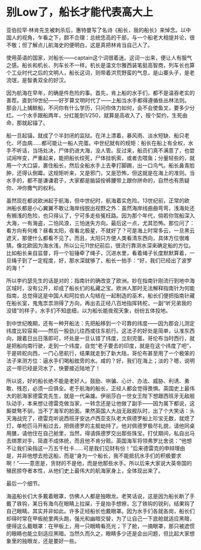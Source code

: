 # 别Low了，船长才能代表高大上

亚伯拉罕·林肯先生被刺杀后，惠特曼写了名诗《船长，我的船长》来悼念。以中国人的视角，乍看之下，颇不合理：总统恁高的干部，与一个船老大相提并论，很不敬；但了解点儿航海史的便明白，这是真把林肯当自己人了。 

使用英语的国家，对船长——captain这个词很着迷。这词一出来，便让人有服气之感。船长和机长、列车长不一样。机长是温文尔雅西装笔挺高智商，列车长也算个工业时代之后的文明人，船长这词，则带着洪荒野蛮的气息，是山寨头子，是老流氓，是智勇双全的好汉。 

因为航海在早年，的确是件危险的事。首先，肯上船的水手们，都不是温吞老实的善茬。直到19世纪——好歹算文明时代了——上船当水手都得遵循些丛林法则。那会儿上捕鲸船，不问你有什么学历，只问你体力如何，会不会使鱼叉，要多少分红。一个水手跟船两年，分红能到1/250，就算是高收入了，按个契约，生死由命，那就起锚了。 

船一旦起锚，就成了个半封闭的监狱。在洋上漂着，暴风雨、淡水短缺、船只老化、坏血病……都可能让一船人完蛋。中世纪就有的规矩：船长在船上有全权，水手不听话，当场处决，尸体扔进大海，没人管。反过来，船员们真不满意了，也尝试闹哗变，严重起来，能把船长绞死，尸体挂帆索，或者去喂鱼；分量轻些的，就用一个大口袋，裹住船长，然后全船水手上去拳打脚踢，出一口鸟气。船长鼻青脸肿，还得认倒霉。这规矩听来，又是邪门，又是恐怖，但这就是在海上的准则。当水手的，都不是谦谦君子，大家都是脑袋拴裤腰带上跟你拼命的，自然也有质疑你、冲你撒气的权利。 

虽然现在都说欧洲起于航海，但中世纪时，航海着实危险。13世纪前，正常的欧洲船长都是小心翼翼不敢让海岸线脱出视野之外：虽然海岸线曲曲弯弯，浅海处还有搁浅的危险，也只得认了，宁可多走些冤枉路。因为那个年代，倘若你驾船深入大海，一有海盗，二怕风浪，三怕迷失方向。最后这一点，尤其恐怖。那位问了：看方向有何难？昼看太阳，夜看北极星，不就好了？可是海上时常多云，一旦黑云遮天，那便什么都看不见了。而且，太阳只方便人类看清东西向，具体方位很难猜。像北欧因为海水浅，所以公元11世纪前后，很流行靠测水深来确定船的方位。比如船长亲自监督，将一个铅锤牵了绳子，沉进水里，看着绳子长度默默算着，一旦绳子到了一定程度，好，那水深就够了，船长一拍手：“好，我们已经出了波罗的海！” 

所以李约瑟先生的话是对的：指南针的确改变了欧洲。妙在指南针刚流行到地中海区域时，没有公开，却成了船长们的私藏之宝。欧洲人那时无法解释指南针为何能指南，总觉得这是中国人和阿拉伯人勾结在一起制造的巫术，船长们便把指南针藏在船长室，鬼鬼祟祟测得了方向，再出去正经八百地指挥转舵，一副“听兄弟我的没错”的样子，水手们不知底细，以为船长能夜观天象，纷纷五体投地。 

到中世纪晚期，还有一种开船法：先把船移到一个可靠的纬度——因为那会儿测定纬度比较容易——然后一股劲儿往西或往东航行。这法子的好处是简单，认准东西向，跟着日出日落即可，坏处是一旦认错了纬度，立刻完蛋。哥伦布当时西行，就是把船向南行驶，走到一个纬度，自觉“老子要去的印度，就是在这个纬度了吧”，于是转舵向西，一门心思航行，结果就走到了新大陆，哥伦布甚至用了一个极笨的法子来测方位：逼水手们喝船舷旁的水。咸的？好，我们在海上；淡的？嗯，说明这一带已经是河水了，快要接近陆地了！ 

所以说，好的船长绝不能是老好人。鼓励、哄骗、心计、办法、威胁、利诱、勇敢、残忍，必须一应俱全。老于航海的船长，正经人都会觉得畏惧。英国史上最伟大的航海家德雷克先生，就是一代枭雄。伊丽莎白一世女王陛下想跟西班牙无敌舰队动手，本来想让德雷克做当家，一转念还是让他做了副手——因为属下都说，这厮桀骜不驯，当不了海军的脸面。果然英国人大战无敌舰队时，出了个大笑话：头天海战完了，德雷克听说西班牙安达卢西亚支队老大佩德罗船上珍宝无数，就熄了灯，单枪匹马开船过去，把佩德罗的主舰劫持了。他对佩德罗极尽礼貌，请他同桌用膳，请他住在自己舱里，当然，得请佩德罗交出那些珠宝。打仗期间，私自出马去绑票对手，简直不成体统，而且他不肯分赃。英国海军将领弗罗比舍说：“他想不让我们染指这一万五千杜卡……可是我们见财有份！”后来德雷克的申辩理由是，并非他想去抢这船，而是“身为一个船长，我不能抵抗水手们的积极要求啊！”——意思是，贪财的不是他，而是他那些水手。所以后来大家说大英帝国的殖民掠夺者本性，从他们史上最伟大的航海家身上，全体现出来了。 

最后一个细节。 

海盗船长们大多戴着眼罩，仿佛人人都是独眼龙。老笑话说，这是因为船长断了手戴了铁钩，某日有海鸟在眼睛上拉屎，于是抬手想擦，忘了铁钩的锐利，结果钩了自己眼睛。其实并非如此。许多正经船长也戴眼罩。因为水手们各就各岗，船长们却得时常在甲板舱里两头跑，强光和幽暗交替，为了让自己一下底舱就适应黑暗，便得这么戴眼罩：在甲板上，用一只眼睛看亮光；下了舱，一摘眼罩，那只被遮惯的眼睛也能立刻适应黑暗。当然久而久之，眼睛多少还是会出问题，但比起大家想象里的独眼龙，还是要好一些。